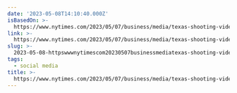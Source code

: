 ```yaml
---
date: '2023-05-08T14:10:40.000Z'
isBasedOn: >-
  https://www.nytimes.com/2023/05/07/business/media/texas-shooting-video-twitter.html
link: >-
  https://www.nytimes.com/2023/05/07/business/media/texas-shooting-video-twitter.html
slug: >-
  2023-05-08-httpswwwnytimescom20230507businessmediatexas-shooting-video-twitterhtml
tags:
  - social media
title: >-
  https://www.nytimes.com/2023/05/07/business/media/texas-shooting-video-twitter.html
---
```


